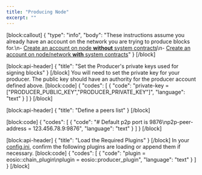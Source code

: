 ```yaml
---
title: "Producing Node"
excerpt: ""
---
```

[block:callout]
{
  "type": "info",
  "body": "These instructions assume you already have an account on the network you are trying to produce blocks for.\n- [Create an account on node **without** system contracts](https://developers.eos.io/eosio-cleos/reference#cleos-create-account)\n- [Create an account on node/network **with** system contracts](https://developers.eos.io/eosio-cleos/reference#cleos-system-newaccount)"
}
[/block]

[block:api-header]
{
  "title": "Set the Producer's private keys used for signing blocks"
}
[/block]
You will need to set the private key for your producer. The public key should have an authority for the producer account defined above. 
[block:code]
{
  "codes": [
    {
      "code": "private-key = [\"PRODUCER_PUBLIC_KEY\",\"PRODUCER_PRIVATE_KEY\"]",
      "language": "text"
    }
  ]
}
[/block]

[block:api-header]
{
  "title": "Define a peers list"
}
[/block]

[block:code]
{
  "codes": [
    {
      "code": "# Default p2p port is 9876\np2p-peer-address = 123.456.78.9:9876",
      "language": "text"
    }
  ]
}
[/block]

[block:api-header]
{
  "title": "Load the Required Plugins"
}
[/block]
In your [config.ini](doc:configuration-file), confirm the following plugins are loading or append them if necessary. 
[block:code]
{
  "codes": [
    {
      "code": "plugin = eosio::chain_plugin\nplugin = eosio::producer_plugin",
      "language": "text"
    }
  ]
}
[/block]